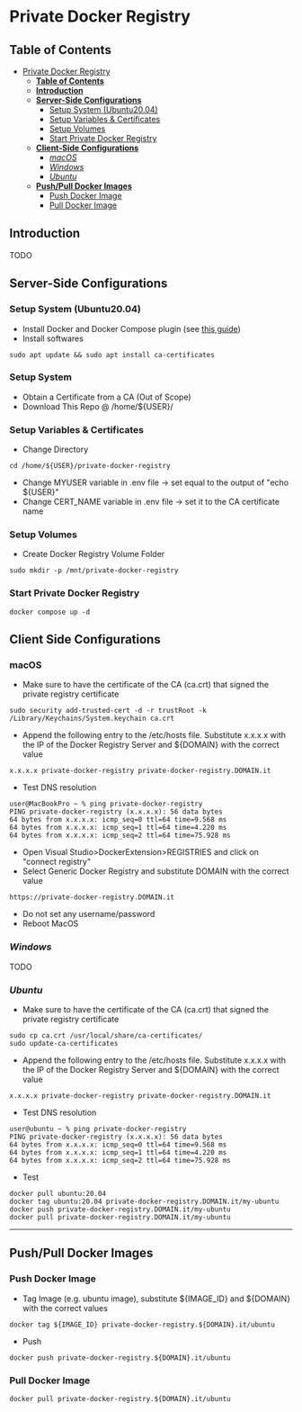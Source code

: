 # Private Docker Registry

## **Table of Contents**
- [Private Docker Registry](#private-docker-registry)
  - [**Table of Contents**](#table-of-contents)
  - [**Introduction**](#introduction)
  - [**Server-Side Configurations**](#server-side-configurations)
    - [Setup System (Ubuntu20.04)](#setup-system-ubuntu2004)
    - [Setup Variables & Certificates](#setup-variables--certificates)
    - [Setup Volumes](#setup-volumes)
    - [Start Private Docker Registry](#start-private-docker-registry)
  - [**Client-Side Configurations**](#client-side-configurations)
    - [_macOS_](#macos)
    - [_Windows_](#windows)
    - [_Ubuntu_](#ubuntu)
  - [**Push/Pull Docker Images**](#pushpull-docker-images)
    - [Push Docker Image](#push-docker-image)
    - [Pull Docker Image](#pull-docker-image)

## **Introduction**
TODO

## **Server-Side Configurations**

### Setup System (Ubuntu20.04)
- Install Docker and Docker Compose plugin (see [this guide](https://docs.docker.com/compose/install/linux/))
- Install softwares
```
sudo apt update && sudo apt install ca-certificates
```
### Setup System
- Obtain a Certificate from a CA (Out of Scope)
- Download This Repo @ /home/${USER}/

### Setup Variables & Certificates
- Change Directory
```
cd /home/${USER}/private-docker-registry
```
- Change MYUSER variable in .env file -> set equal to the output of "echo ${USER}"
- Change CERT_NAME variable in .env file -> set it to the CA certificate name

### Setup Volumes
- Create Docker Registry Volume Folder
```
sudo mkdir -p /mnt/private-docker-registry
```

### Start Private Docker Registry
```
docker compose up -d
```

## Client Side Configurations
### macOS
- Make sure to have the certificate of the CA (ca.crt) that signed the private registry certificate
```
sudo security add-trusted-cert -d -r trustRoot -k /Library/Keychains/System.keychain ca.crt
```
- Append the following entry to the /etc/hosts file. Substitute x.x.x.x with the IP of the Docker Registry Server and ${DOMAIN} with the correct value
```
x.x.x.x private-docker-registry private-docker-registry.DOMAIN.it
```
- Test DNS resolution
```
user@MacBookPro ~ % ping private-docker-registry
PING private-docker-registry (x.x.x.x): 56 data bytes
64 bytes from x.x.x.x: icmp_seq=0 ttl=64 time=9.568 ms
64 bytes from x.x.x.x: icmp_seq=1 ttl=64 time=4.220 ms
64 bytes from x.x.x.x: icmp_seq=2 ttl=64 time=75.928 ms
```
- Open Visual Studio>DockerExtension>REGISTRIES and click on "connect registry"
- Select Generic Docker Registry and substitute DOMAIN with the correct value
```
https://private-docker-registry.DOMAIN.it
```
- Do not set any username/password
- Reboot MacOS

### _Windows_
TODO

### _Ubuntu_
- Make sure to have the certificate of the CA (ca.crt) that signed the private registry certificate
```
sudo cp ca.crt /usr/local/share/ca-certificates/
sudo update-ca-certificates
```
- Append the following entry to the /etc/hosts file. Substitute x.x.x.x with the IP of the Docker Registry Server and ${DOMAIN} with the correct value
```
x.x.x.x private-docker-registry private-docker-registry.DOMAIN.it
```
- Test DNS resolution
```
user@ubuntu ~ % ping private-docker-registry
PING private-docker-registry (x.x.x.x): 56 data bytes
64 bytes from x.x.x.x: icmp_seq=0 ttl=64 time=9.568 ms
64 bytes from x.x.x.x: icmp_seq=1 ttl=64 time=4.220 ms
64 bytes from x.x.x.x: icmp_seq=2 ttl=64 time=75.928 ms
```
- Test
```
docker pull ubuntu:20.04
docker tag ubuntu:20.04 private-docker-registry.DOMAIN.it/my-ubuntu
docker push private-docker-registry.DOMAIN.it/my-ubuntu
docker pull private-docker-registry.DOMAIN.it/my-ubuntu
```

---

## **Push/Pull Docker Images**
### Push Docker Image
- Tag Image (e.g. ubuntu image), substitute \${IMAGE_ID} and ${DOMAIN} with the correct values
```
docker tag ${IMAGE_ID} private-docker-registry.${DOMAIN}.it/ubuntu
```
- Push
```
docker push private-docker-registry.${DOMAIN}.it/ubuntu
```

### Pull Docker Image
```
docker pull private-docker-registry.${DOMAIN}.it/ubuntu
```
